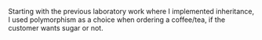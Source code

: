 Starting with the previous laboratory work where I implemented inheritance, I used polymorphism as a choice when ordering a coffee/tea, if the customer wants sugar or not.
